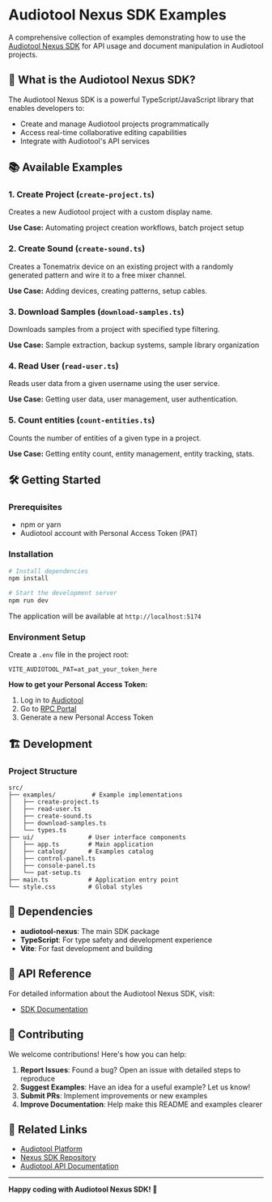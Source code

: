 # Audiotool Nexus SDK Examples

A comprehensive collection of examples demonstrating how to use the [Audiotool Nexus SDK](https://rpc.audiotool.com/dev/nexus/) for API usage and document manipulation in Audiotool projects.

## 🚀 What is the Audiotool Nexus SDK?

The Audiotool Nexus SDK is a powerful TypeScript/JavaScript library that enables developers to:

- Create and manage Audiotool projects programmatically
- Access real-time collaborative editing capabilities
- Integrate with Audiotool's API services

## 📚 Available Examples

### 1. **Create Project** (`create-project.ts`)

Creates a new Audiotool project with a custom display name.

**Use Case:** Automating project creation workflows, batch project setup

### 2. **Create Sound** (`create-sound.ts`)

Creates a Tonematrix device on an existing project with a randomly generated pattern and wire it to a free mixer channel.

**Use Case:** Adding devices, creating patterns, setup cables.

### 3. **Download Samples** (`download-samples.ts`)

Downloads samples from a project with specified type filtering.

**Use Case:** Sample extraction, backup systems, sample library organization

### 4. **Read User** (`read-user.ts`)

Reads user data from a given username using the user service.

**Use Case:** Getting user data, user management, user authentication.

### 5. **Count entities** (`count-entities.ts`)

Counts the number of entities of a given type in a project.

**Use Case:** Getting entity count, entity management, entity tracking, stats.

## 🛠️ Getting Started

### Prerequisites

- npm or yarn
- Audiotool account with Personal Access Token (PAT)

### Installation

```bash
# Install dependencies
npm install

# Start the development server
npm run dev
```

The application will be available at `http://localhost:5174`

### Environment Setup

Create a `.env` file in the project root:

```env
VITE_AUDIOTOOL_PAT=at_pat_your_token_here
```

**How to get your Personal Access Token:**

1. Log in to [Audiotool](https://beta.audiotool.com)
2. Go to [RPC Portal](https://rpc.audiotool.com/dev/pats/)
3. Generate a new Personal Access Token

## 🏗️ Development

### Project Structure

```
src/
├── examples/          # Example implementations
│   ├── create-project.ts
│   ├── read-user.ts
│   ├── create-sound.ts
│   ├── download-samples.ts
│   └── types.ts
├── ui/               # User interface components
│   ├── app.ts        # Main application
│   ├── catalog/      # Examples catalog
│   ├── control-panel.ts
│   ├── console-panel.ts
│   └── pat-setup.ts
├── main.ts           # Application entry point
└── style.css         # Global styles
```

## 🔧 Dependencies

- **audiotool-nexus**: The main SDK package
- **TypeScript**: For type safety and development experience
- **Vite**: For fast development and building

## 📖 API Reference

For detailed information about the Audiotool Nexus SDK, visit:

- [SDK Documentation](https://rpc.audiotool.com/dev/nexus/)

## 🤝 Contributing

We welcome contributions! Here's how you can help:

1. **Report Issues**: Found a bug? Open an issue with detailed steps to reproduce
2. **Suggest Examples**: Have an idea for a useful example? Let us know!
3. **Submit PRs**: Implement improvements or new examples
4. **Improve Documentation**: Help make this README and examples clearer

## 🔗 Related Links

- [Audiotool Platform](https://beta.audiotool.com)
- [Nexus SDK Repository](https://github.com/audiotool/nexus-sdk)
- [Audiotool API Documentation](https://rpc.audiotool.com/dev/nexus)

---

**Happy coding with Audiotool Nexus SDK! 🎵**
